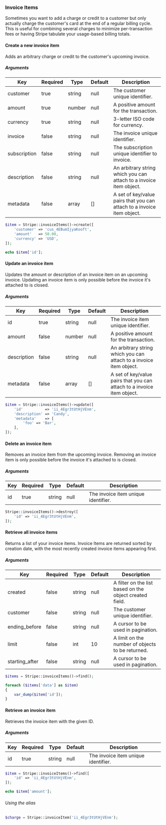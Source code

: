 ### Invoice Items

Sometimes you want to add a charge or credit to a customer but only actually charge the customer's card at the end of a regular billing cycle. This is useful for combining several charges to minimize per-transaction fees or having Stripe tabulate your usage-based billing totals.

#### Create a new invoice item

Adds an arbitrary charge or credit to the customer's upcoming invoice.

##### Arguments

Key          | Required | Type   | Default | Description
------------ | -------- | ------ | ------- | -----------------------------------
customer     | true     | string | null    | The customer unique identifier.
amount       | true     | number | null    | A positive amount for the transaction.
currency     | true     | string | null    | 3-letter ISO code for currency.
invoice      | false    | string | null    | The invoice unique identifier.
subscription | false    | string | null    | The subscription unique identifier to invoice.
description  | false    | string | null    | An arbitrary string which you can attach to a invoice item object.
metadata     | false    | array  | []      | A set of key/value pairs that you can attach to a invoice item object.

```php
$item = Stripe::invoiceItems()->create([
	'customer' => 'cus_4EBumIjyaKooft',
	'amount'   => 50.00,
	'currency' => 'USD',
]);

echo $item['id'];
```

#### Update an invoice item

Updates the amount or description of an invoice item on an upcoming invoice. Updating an invoice item is only possible before the invoice it's attached to is closed.

##### Arguments

Key         | Required | Type   | Default | Description
----------- | -------- | ------ | ------- | ------------------------------------
id          | true     | string | null    | The invoice item unique identifier.
amount      | false    | number | null    | A positive amount for the transaction.
description | false    | string | null    | An arbitrary string which you can attach to a invoice item object.
metadata    | false    | array  | []      | A set of key/value pairs that you can attach to a invoice item object.

```php
$item = Stripe::invoiceItems()->update([
	'id'          => 'ii_4Egr3tUtHjVEnm',
	'description' => 'Candy',
	'metadata'    => [
		'foo' => 'Bar',
	],
]);
```

#### Delete an invoice item

Removes an invoice item from the upcoming invoice. Removing an invoice item is only possible before the invoice it's attached to is closed.

##### Arguments

Key | Required | Type   | Default | Description
--- | -------- | ------ | ------- | --------------------------------------------
id  | true     | string | null    | The invoice item unique identifier.

```php
Stripe::invoiceItems()->destroy([
	'id' => 'ii_4Egr3tUtHjVEnm',
]);
```

#### Retrieve all invoice items

Returns a list of your invoice items. Invoice Items are returned sorted by creation date, with the most recently created invoice items appearing first.

##### Arguments

Key            | Required | Type   | Default | Description
-------------- | -------- | ------ | ------- | ---------------------------------
created        | false    | string | null    | A filter on the list based on the object created field.
customer       | false    | string | null    | The customer unique identifier.
ending_before  | false    | string | null    | A cursor to be used in pagination.
limit          | false    | int    | 10      | A limit on the number of objects to be returned.
starting_after | false    | string | null    | A cursor to be used in pagination.

```php
$items = Stripe::invoiceItems()->find();

foreach ($items['data'] as $item)
{
	var_dump($item['id']);
}
```

#### Retrieve an invoice item

Retrieves the invoice item with the given ID.

##### Arguments

Key | Required | Type   | Default | Description
--- | -------- | ------ | ------- | --------------------------------------------
id  | true     | string | null    | The invoice item unique identifier.

```php
$item = Stripe::invoiceItems()->find([
	'id' => 'ii_4Egr3tUtHjVEnm',
]);

echo $item['amount'];
```

###### Using the alias

```php
$charge = Stripe::invoiceItem('ii_4Egr3tUtHjVEnm');
```
